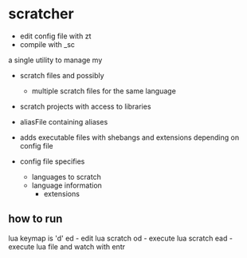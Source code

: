 # scratcher

- edit config file with zt
- compile with \_sc

a single utility to manage my

- scratch files and possibly
  - multiple scratch files for the same language
- scratch projects with access to libraries

- aliasFile containing aliases
- adds executable files with shebangs and extensions depending on config file
- config file specifies
  - languages to scratch
  - language information
    - extensions

## how to run

lua keymap is 'd'
ed - edit lua scratch
od - execute lua scratch
ead - execute lua file and watch with entr
